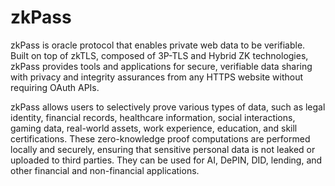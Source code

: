 # zkPass

zkPass is oracle protocol that enables private web data to be verifiable. Built on top of zkTLS, composed of 3P-TLS and Hybrid ZK technologies, zkPass provides tools and applications for secure, verifiable data sharing with privacy and integrity assurances from any HTTPS website without requiring OAuth APIs.

zkPass allows users to selectively prove various types of data, such as legal identity, financial records, healthcare information, social interactions, gaming data, real-world assets, work experience, education, and skill certifications. These zero-knowledge proof computations are performed locally and securely, ensuring that sensitive personal data is not leaked or uploaded to third parties. They can be used for AI, DePIN, DID, lending, and other financial and non-financial applications.

